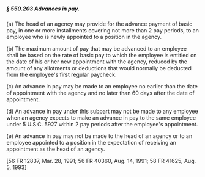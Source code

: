 ##### § 550.203 Advances in pay. #####

(a) The head of an agency may provide for the advance payment of basic pay, in one or more installments covering not more than 2 pay periods, to an employee who is newly appointed to a position in the agency.

(b) The maximum amount of pay that may be advanced to an employee shall be based on the rate of basic pay to which the employee is entitled on the date of his or her new appointment with the agency, reduced by the amount of any allotments or deductions that would normally be deducted from the employee's first regular paycheck.

(c) An advance in pay may be made to an employee no earlier than the date of appointment with the agency and no later than 60 days after the date of appointment.

(d) An advance in pay under this subpart may not be made to any employee when an agency expects to make an advance in pay to the same employee under 5 U.S.C. 5927 within 2 pay periods after the employee's appointment.

(e) An advance in pay may not be made to the head of an agency or to an employee appointed to a position in the expectation of receiving an appointment as the head of an agency.

[56 FR 12837, Mar. 28, 1991; 56 FR 40360, Aug. 14, 1991; 58 FR 41625, Aug. 5, 1993]